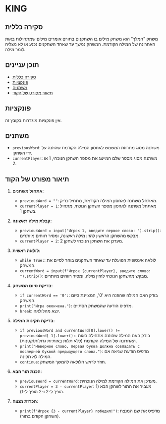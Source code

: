 # KING

## סקירה כללית

משחק "המלך" הוא משחק מילים בו השחקנים בתורם אומרים מילים שמתחילות באות האחרונה של המילה הקודמת. המשחק נמשך עד שאחד השחקנים נכנע או לא מצליח לומר מילה.

## תוכן עניינים
* [סקירה כללית](#סקירה-כללית)
* [פונקציות](#פונקציות)
* [משתנים](#משתנים)
* [תיאור מפורט של הקוד](#תיאור-מפורט-של-הקוד)

## פונקציות

אין פונקציות מוגדרות בקובץ זה.

## משתנים

- `previousWord`: משתנה מסוג מחרוזת המשמש לאחסון המילה הקודמת שהוזנה על ידי השחקן.
- `currentPlayer`: משתנה מסוג מספר שלם המייצג את מספר השחקן הנוכחי, 1 או 2.

## תיאור מפורט של הקוד

1. **אתחול משתנים**:
   - `previousWord = ""`: מאתחל משתנה לאחסון המילה הקודמת, מתחיל כריק.
   - `currentPlayer = 1`: מאתחל משתנה לאחסון מספר השחקן הנוכחי, מתחיל בשחקן 1.

2. **קבלת מילה ראשונה**:
   - `previousWord = input("Игрок 1, введите первое слово: ").strip()`: מבקש מהשחקן הראשון להזין מילה ראשונה, ומסיר רווחים מיותרים.
   - `currentPlayer = 2`: מעדכן את השחקן הנוכחי לשחקן 2.

3. **לולאה ראשית**:
   - `while True:`: לולאה אינסופית הפועלת עד שאחד השחקנים בוחר לסיים את המשחק.
   - `currentWord = input(f"Игрок {currentPlayer}, введите слово: ").strip()`: מבקש מהשחקן הנוכחי להזין מילה, ומסיר רווחים מיותרים.

4. **בדיקת סיום המשחק**:
   - `if currentWord == '0':`: בודק האם המילה שהוזנה היא '0', המציינת סיום המשחק.
   - `print("Игра окончена.")`: מדפיס הודעה שהמשחק הסתיים.
   - `break`: יוצא מהלולאה.

5. **בדיקת תקינות המילה**:
   - `if previousWord and currentWord[0].lower() != previousWord[-1].lower():`: בודק האם המילה שהוזנה מתחילה באות האחרונה של המילה הקודמת (ללא תלות באותיות גדולות/קטנות).
   - `print("Неверное слово, первая буква должна совпадать с последней буквой предыдущего слова.")`: מדפיס הודעת שגיאה אם המילה לא תקינה.
   - `continue`: חוזר לראש הלולאה להמשך המשחק.

6. **הכנת תור הבא**:
   - `previousWord = currentWord`: מעדכן את המילה הקודמת למילה הנוכחית.
   - `currentPlayer = 3 - currentPlayer`: מעביר את התור לשחקן הבא (1 הופך ל-2 ו-2 הופך ל-1).

7. **הכרזת מנצח**:
   - `print(f"Игрок {3 - currentPlayer} победил!")`: מדפיס את שם המנצח (השחקן הקודם בתור).